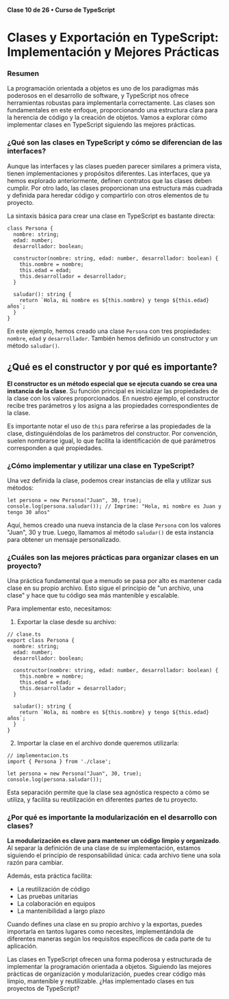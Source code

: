 **Clase 10 de 26 • Curso de TypeScript**
# Clases y Exportación en TypeScript: Implementación y Mejores Prácticas

### Resumen

La programación orientada a objetos es uno de los paradigmas más poderosos en el desarrollo de software, y TypeScript nos ofrece herramientas robustas para implementarla correctamente. Las clases son fundamentales en este enfoque, proporcionando una estructura clara para la herencia de código y la creación de objetos. Vamos a explorar cómo implementar clases en TypeScript siguiendo las mejores prácticas.

### ¿Qué son las clases en TypeScript y cómo se diferencian de las interfaces?
Aunque las interfaces y las clases pueden parecer similares a primera vista, tienen implementaciones y propósitos diferentes. Las interfaces, que ya hemos explorado anteriormente, definen contratos que las clases deben cumplir. Por otro lado, las clases proporcionan una estructura más cuadrada y definida para heredar código y compartirlo con otros elementos de tu proyecto.

La sintaxis básica para crear una clase en TypeScript es bastante directa:
```
class Persona {
  nombre: string;
  edad: number;
  desarrollador: boolean;

  constructor(nombre: string, edad: number, desarrollador: boolean) {
    this.nombre = nombre;
    this.edad = edad;
    this.desarrollador = desarrollador;
  }

  saludar(): string {
    return `Hola, mi nombre es ${this.nombre} y tengo ${this.edad} años`;
  }
}
```
En este ejemplo, hemos creado una clase `Persona` con tres propiedades: `nombre`, `edad` y `desarrollador`. También hemos definido un constructor y un método `saludar()`.

## ¿Qué es el constructor y por qué es importante?
**El constructor es un método especial que se ejecuta cuando se crea una instancia de la clase**. Su función principal es inicializar las propiedades de la clase con los valores proporcionados. En nuestro ejemplo, el constructor recibe tres parámetros y los asigna a las propiedades correspondientes de la clase.

Es importante notar el uso de `this` para referirse a las propiedades de la clase, distinguiéndolas de los parámetros del constructor. Por convención, suelen nombrarse igual, lo que facilita la identificación de qué parámetros corresponden a qué propiedades.

### ¿Cómo implementar y utilizar una clase en TypeScript?
Una vez definida la clase, podemos crear instancias de ella y utilizar sus métodos:
```
let persona = new Persona("Juan", 30, true);
console.log(persona.saludar()); // Imprime: "Hola, mi nombre es Juan y tengo 30 años"
```
Aquí, hemos creado una nueva instancia de la clase `Persona` con los valores "Juan", 30 y true. Luego, llamamos al método `saludar()` de esta instancia para obtener un mensaje personalizado.

### ¿Cuáles son las mejores prácticas para organizar clases en un proyecto?
Una práctica fundamental que a menudo se pasa por alto es mantener cada clase en su propio archivo. Esto sigue el principio de "un archivo, una clase" y hace que tu código sea más mantenible y escalable.

Para implementar esto, necesitamos:

1. Exportar la clase desde su archivo:
```
// clase.ts
export class Persona {
  nombre: string;
  edad: number;
  desarrollador: boolean;

  constructor(nombre: string, edad: number, desarrollador: boolean) {
    this.nombre = nombre;
    this.edad = edad;
    this.desarrollador = desarrollador;
  }

  saludar(): string {
    return `Hola, mi nombre es ${this.nombre} y tengo ${this.edad} años`;
  }
}
```
2. Importar la clase en el archivo donde queremos utilizarla:
```
// implementacion.ts
import { Persona } from './clase';

let persona = new Persona("Juan", 30, true);
console.log(persona.saludar());
```
Esta separación permite que la clase sea agnóstica respecto a cómo se utiliza, y facilita su reutilización en diferentes partes de tu proyecto.

### ¿Por qué es importante la modularización en el desarrollo con clases?
**La modularización es clave para mantener un código limpio y organizado**. Al separar la definición de una clase de su implementación, estamos siguiendo el principio de responsabilidad única: cada archivo tiene una sola razón para cambiar.

Además, esta práctica facilita:

* La reutilización de código
* Las pruebas unitarias
* La colaboración en equipos
* La mantenibilidad a largo plazo

Cuando defines una clase en su propio archivo y la exportas, puedes importarla en tantos lugares como necesites, implementándola de diferentes maneras según los requisitos específicos de cada parte de tu aplicación.

Las clases en TypeScript ofrecen una forma poderosa y estructurada de implementar la programación orientada a objetos. Siguiendo las mejores prácticas de organización y modularización, puedes crear código más limpio, mantenible y reutilizable. ¿Has implementado clases en tus proyectos de TypeScript?